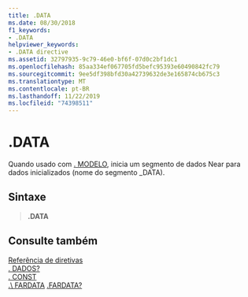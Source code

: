 ```yaml
---
title: .DATA
ms.date: 08/30/2018
f1_keywords:
- .DATA
helpviewer_keywords:
- .DATA directive
ms.assetid: 32797935-9c79-46e0-bf6f-07d0c2bf1dc1
ms.openlocfilehash: 85aa334ef067705fd5befc95393e60490842fc79
ms.sourcegitcommit: 9ee5df398bfd30a42739632de3e165874cb675c3
ms.translationtype: MT
ms.contentlocale: pt-BR
ms.lasthandoff: 11/22/2019
ms.locfileid: "74398511"
---
```

# <a name="data"></a>.DATA

Quando usado com [. MODELO](../../assembler/masm/dot-model.md), inicia um segmento de dados Near para dados inicializados (nome do segmento _DATA).

## <a name="syntax"></a>Sintaxe

> **.DATA**

## <a name="see-also"></a>Consulte também

[Referência de diretivas](../../assembler/masm/directives-reference.md)\
[. DADOS?](../../assembler/masm/dot-data-q.md)\
[. CONST](../../assembler/masm/dot-const.md)\
[.\ FARDATA](../../assembler/masm/dot-fardata.md)
[.FARDATA?](../../assembler/masm/dot-fardata-q.md)
